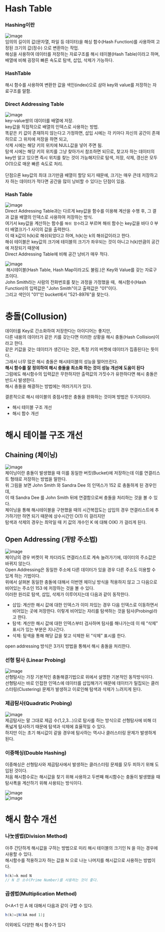 
# Hash Table

### Hashing이란
![image](https://user-images.githubusercontent.com/67637716/178504640-a70e7185-cbd6-47de-9fe1-a05990ab065c.png)  
임의의 길이의 값(문자열, 파일 등 데이터)을 해싱 함수(Hash Function)를 사용하여 고정된 크기의 값(정수) 으로 변환하는 작업.  
해싱을 사용하여 데이터를 저장하는 자료구조를 해시 테이블(Hash Table)이라고 하며,  
배열에 비해 굉장히 빠른 속도로 탐색, 삽입, 삭제가 가능하다.  

### HashTable
해시 함수를 사용하여 변환한 값을 색인(index)으로 삼아 key와 value를 저장하는 자료구조를 말함.  


### Direct Addressing Table
![image](https://user-images.githubusercontent.com/67637716/178505785-d4f88355-c3e8-4790-88ab-8d11d004b660.png)  
key-value쌍의 데이터를 배열에 저장.  
key값을 직접적으로 배열의 인덱스로 사용하는 방법.  
똑같은 키 값이 존재하지 않는다고 가정하면, 삽입 시에는 각 키마다 자신의 공간이 존재하므로 그 위치에 저장을 하면 되고,  
삭제 시에는 해당 키의 위치에 NULL값을 넣어 주면 됨.  
탐색 시에는 해당 키의 위치를 그냥 찾아가서 참조하면 되므로, 찾고자 하는 데이터의 key만 알고 있으면 
즉시 위치를 찾는 것이 가능해지므로 탐색, 저장, 삭제, 갱신은 모두 O(1)으로 매운 빠른 속도로 처리.  
<br>
단점으론 key값의 최대 크기만큼 배열이 할당 되기 때문에, 크기는 매우 큰데 저장하고자 하는 데이터가 적다면 공간을 많이 낭비할 수 있다는 단점이 있음.  

### Hash Table
![image](https://user-images.githubusercontent.com/67637716/178507087-61ea91c7-179b-44ad-a289-226f16551676.png)  
Direct Addressing Table과는 다르게 key값을 함수를 이용해 계산을 수행 후, 그 결과 값을 배열의 인덱스로 사용하여 저장하는 방식.  
여기서 key값을 계산하는 함수를 `해쉬 함수`라고 부르며 해쉬 함수는 key값을 바다 0 부터 배열크기-1 사이의 값을 출력한다.  
이 때 k값이 h(k)로 해쉬되었다고 하며, h(k)는 k의 해쉬값이라고 한다.  
해쉬 테이블은 key값의 크기에 테이블의 크기가 좌우되는 것이 아니고 h(k)만큼의 공간에 저장되기 때문에  
Direct Addressing Table에 비해 공간 낭비가 매우 적다.  

![image](https://user-images.githubusercontent.com/67637716/178508979-1ec3f93d-ae1c-458b-a84f-3049d086279b.png)  
 해시테이블(Hash Table, Hash Map이라고도 불림.)은 Key와 Value를 갖는 자료구조이다.  
 John Smith라는 사람의 전화번호를 찾는 과정을 가정했을 때,  
 해시함수(Hash Function)의 입력값은 "John Smith"이고 출력값은 "01"이다.  
 그리고 색인이 "01"인 bucket에서 "521-8976"을 찾는다.  



# 충돌(Collusion)
데이터를 Key로 간소화하여 저장한다는 아이디어는 좋지만,  
다른 내용의 데이터가 같은 키를 갖는다면 이러한 상황을 해시 충돌(Hash Collision)이라고 한다.   
같은 키값을 갖는 데이터가 생긴다는 것은, 특정 키의 버켓에 데이터가 집중된다는 뜻이다.  
그래서 너무 많은 해시 충돌은 해시테이블의 성능을 떨어뜨린다.   
<b>해시 함수를 잘 정의하여 해시 충돌을 최소화 하는 것이 성능 개선에 도움이 된다</b>  
그럼에도 해시함수의 입력값은 무한하지만 출력값의 가짓수가 유한하다면 해시 충돌은 반드시 발생한다.  
해시 충돌을 해결하는 방법에는 여러가지가 있다.  

결론적으로 해시 테이블의 중점사항은 충돌을 완화하는 것이며 방법은 두가지이다.  
* 해시 테이블 구조 개선
* 해시 함수 개선

# 해시 테이블 구조 개선
## Chaining (체이닝)
![image](https://user-images.githubusercontent.com/67637716/178510501-c5fffc12-7b9b-4501-bfbb-55e2b3b3e6f6.png)  
체이닝이란 충돌이 발생했을 때 이를 동일한 버킷(Bucket)에 저장하는데 이를 연결리스트 형태로 저장하는 방법을 말한다.  
위 그림을 보면 John Smith 와 Sandra Dee 의 인덱스가 152 로 충돌하게 된 경우인데,  
이 때 Sandra Dee 를 John Smith 뒤에 연결함으로써 충돌을 처리하는 것을 볼 수 있다.  
체이닝을 통해 해시테이블을 구현했을 때의 시간복잡도는 삽입의 경우 연결리스트에 추가하기만 하면 되기 때문에 상수시간인 O(1) 이 걸리지만  
탐색과 삭제의 경우는 최악일 때 키 값의 개수인 K 에 대해 O(K) 가 걸리게 된다.  

## Open Addressing (개방 주소법)
![image](https://user-images.githubusercontent.com/67637716/178511474-f7715058-7c74-4b54-aade-b39fd086c54b.png)  
체이닝의 경우 버켓이 꽉 차더라도 연결리스트로 계속 늘려가기에, 데이터의 주소값은 바뀌지 않는다.  
Open Addressing은 동일한 주소에 다른 데이터가 있을 경우 다른 주소도 이용할 수 있게 하는 기법이다.  
위에서 살펴본 동일한 충돌에 대해서 이번엔 체이닝 방식을 적용하지 않고 그 다음으로 비어있는 주소인 153 에 저장하는 것을 볼 수 있다.  
이러한 원리로 탐색, 삽입, 삭제가 이루어지는데 다음과 같이 동작한다.  

* 삽입: 계산한 해시 값에 대한 인덱스가 이미 차있는 경우 다음 인덱스로 이동하면서 비어있는 곳에 저장한다. 이렇게 비어있는 자리를 탐색하는 것을 탐사(Probing)라고 한다.
* 탐색: 계산한 해시 값에 대한 인덱스부터 검사하며 탐사를 해나가는데 이 때 “삭제” 표시가 있는 부분은 지나간다.
* 삭제: 탐색을 통해 해당 값을 찾고 삭제한 뒤 “삭제” 표시를 한다.  

open addressing 방식은 3가지 방법을 통해서 해시 충돌을 처리한다.  

### 선형 탐사 (Linear Probing)
![image](https://user-images.githubusercontent.com/67637716/178512308-a94a9530-daa5-4a22-af86-d770d90beb6d.png)  
선형탐사는 가장 기본적인 충돌해결기법으로 위에서 설명한 기본적인 동작방식이다.  
선형탐사는 바로 인접한 인덱스에 데이터를 삽입해가기 때문에 데이터가 밀집되는 클러스터링(Clustering) 문제가 발생하고 이로인해 탐색과 삭제가 느려지게 된다.  

### 제곱탐사(Quadratic Probing)
![image](https://user-images.githubusercontent.com/67637716/178512605-38b39112-0f0d-4079-81ea-15cc45482c92.png)  
제곱탐사는 말 그대로 제곱 수(1,2,3...)으로 탐사를 하는 방식으로 선형탐사에 비해 더 폭넓게 탐사하기 때문에 탐색과 삭제에 효율적일 수 있다.  
하지만 이는 초기 해시값이 같을 경우에 탐사하는 역시나 클러스터링 문제가 발생하게 된다.  

### 이중해싱(Double Hashing)
이중해싱은 선형탐사와 제곱탐사에서 발생하는 클러스터링 문제를 모두 피하기 위해 도입된 것이다.  
처음 해시함수로는 해시값을 찾기 위해 사용하고 두번째 해시함수는 충돌이 발생했을 때 탐사폭을 계산하기 위해 사용되는 방식이다.  



![image](https://user-images.githubusercontent.com/67637716/178511974-e826b68d-3991-47f9-8648-573f03b6660f.png)  
 ![image](https://user-images.githubusercontent.com/67637716/178511903-861b7c9c-da93-49bc-9b36-6966f9ebea03.png)  
 
 
 # 해시 함수 개선
 ### 나눗셈법(Division Method)
 아주 간단하게 해시값을 구하는 방법으로 미리 해시 테이블의 크기인 N 을 아는 경우에 사용할 수 있다.  
 해시함수를 적용하고자 하는 값을 N 으로 나눈 나머지를 해시값으로 사용하는 방법이다.  
 ``` java
 h(k)=k mod N
 // N 은 소수(Prime Number)를 사용하는 것이 좋다.
 ```  
 
 ### 곱셈법(Multiplication Method)
 0<A<1 인 A 에 대해서 다음과 같이 구할 수 있다.  
``` java
h(k)=⌊N(kA mod 1)⌋
```  

이외에도 다양한 해시 함수가 있다
 
 


